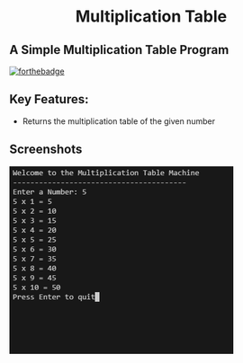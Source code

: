 <h1 align="center">Multiplication Table </h1>

## A Simple Multiplication Table Program 

[![forthebadge](https://forthebadge.com/images/badges/made-with-python.svg)](https://forthebadge.com)

## Key Features:
- Returns the multiplication table of the given number

## Screenshots
![Unable to load image](screenshot.png)

